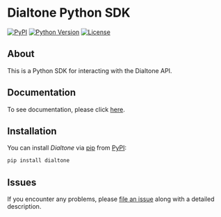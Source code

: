 # Dialtone Python SDK

[![PyPI](https://img.shields.io/pypi/v/dialtone.svg)][pypi status]
[![Python Version](https://img.shields.io/pypi/pyversions/dialtone)][pypi status]
[![License](https://img.shields.io/pypi/l/dialtone?version=bump)][license]

[pypi status]: https://pypi.org/project/dialtone/

## About

This is a Python SDK for interacting with the Dialtone API.

## Documentation

To see documentation, please click [here](https://docs.usedialtone.com/).

## Installation

You can install _Dialtone_ via [pip] from [PyPI]:

```bash
pip install dialtone
```

## Issues

If you encounter any problems,
please [file an issue] along with a detailed description.

[pypi]: https://pypi.org/
[file an issue]: https://github.com/dialtone-ai/dialtone-python/issues
[pip]: https://pip.pypa.io/
[license]: https://github.com/dialtone-ai/dialtone-python/blob/main/LICENSE
